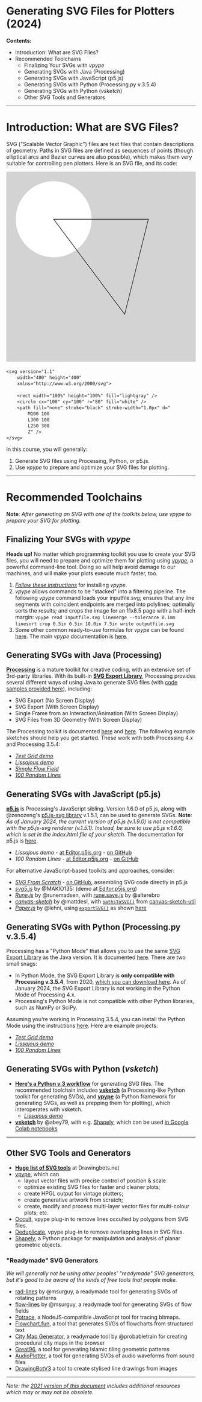 # Generating SVG Files for Plotters (2024)

**Contents:** 

* Introduction: What are SVG Files?
* Recommended Toolchains
	* Finalizing Your SVGs with *vpype*
	* Generating SVGs with Java (Processing)
	* Generating SVGs with JavaScript (p5.js)
	* Generating SVGs with Python (Processing.py v.3.5.4)
	* Generating SVGs with Python (*vsketch*)
	* Other SVG Tools and Generators

---

# Introduction: What are SVG Files?

SVG ("Scalable Vector Graphic") files are text files that contain descriptions of geometry. Paths in SVG files are defined as sequences of points (though elliptical arcs and Bezier curves are also possible), which makes them very suitable for controlling pen plotters. Here is an SVG file, and its code: 

<img src="simple_svg.svg">

```
<svg version="1.1"
	width="400" height="400"
	xmlns="http://www.w3.org/2000/svg">

	<rect width="100%" height="100%" fill="lightgray" />
	<circle cx="100" cy="100" r="80" fill="white" />
	<path fill="none" stroke="black" stroke-width="1.0px" d="
		M100 100 
		L300 100 
		L250 300 
		Z" />
</svg>
```

In this course, you will generally: 

1. Generate SVG files using Processing, Python, or p5.js.
2. Use *vpype* to prepare and optimize your SVG files for plotting. 

---

# Recommended Toolchains

**Note**: *After generating an SVG with one of the toolkits below, use vpype to prepare your SVG for plotting.* 

## Finalizing Your SVGs with *vpype*

**Heads up!** No matter which programming toolkit you use to create your SVG files, you will need to prepare and optimize them for plotting using [*vpype*](https://github.com/abey79/vpype), a powerful command-line tool. Doing so will help avoid damage to our machines, and will make your plots execute much faster, too. 

1. [*Follow these instructions*](vpype_svg_prep/README.md) for installing *vpype*.
2. *vpype* allows commands to be "stacked" into a filtering pipeline. The following *vpype* command loads your inputfile.svg; ensures that any line segments with coincident endpoints are merged into polylines; optimally sorts the results; and crops the image for an 11x8.5 page with a half-inch margin: `vpype read inputfile.svg linemerge --tolerance 0.1mm linesort crop 0.5in 0.5in 10.0in 7.5in write outputfile.svg`
3. Some other common ready-to-use formulas for *vpype* can be found [here](https://github.com/abey79/vpype?tab=readme-ov-file#examples). The main *vpype* documentation is [here](https://vpype.readthedocs.io/en/latest/index.html). 

## Generating SVGs with Java (Processing)

[**Processing**](https://processing.org/) is a mature toolkit for creative coding, with an extensive set of 3rd-party libraries. With its built-in [**SVG Export Library**](https://processing.org/reference/libraries/svg/index.html), Processing provides several different ways of using Java to generate SVG files (with [code samples provided here](https://processing.org/reference/libraries/svg/index.html)), including: 

* SVG Export (No Screen Display)
* SVG Export (With Screen Display)
* Single Frame from an Interaction/Animation (With Screen Display)
* SVG Files from 3D Geometry (With Screen Display)

The Processing toolkit is documented [here](https://processing.org/reference) and [here](https://processing.org/environment). The following example sketches should help you get started. These work with both Processing 4.x and Processing 3.5.4:

* [*Test Grid demo*](processing_java/svg_testgrid/svg_testgrid.pde)
* [*Lissajous demo*](processing_java/svg_lissajous/svg_lissajous.pde)
* [*Simple Flow Field*](processing_java/svg_simpleFlowField/svg_simpleFlowField.pde)
* [*100 Random Lines*](processing_java/svg_random_lines/svg_random_lines.pde)


## Generating SVGs with JavaScript (p5.js)

[**p5.js**](https://p5js.org/) is Processing's JavaScript sibling. Version 1.6.0 of p5.js, along with @zenozeng's [p5.js-svg library](https://github.com/zenozeng/p5.js-svg) v.1.5.1, can be used to generate SVGs. **Note**: *As of January 2024, the current version of p5.js (v.1.9.0) is not compatible with the p5.js-svg renderer (v.1.5.1). Instead, be sure to use p5.js v.1.6.0, which is set in the index.html file of your sketch.* The documentation for p5.js is [here](https://p5js.org/reference/).

* *Lissajous demo* - [at Editor.p5js.org](https://editor.p5js.org/golan/sketches/JBWOKOQYH) - [on GitHub](p5js/svg_lissajous/sketch.js)
* *100 Random Lines* - [at Editor.p5js.org](https://editor.p5js.org/golan/sketches/afWmQU4yg) - [on GitHub](p5js/svg_lissajous/sketch.js)

For alternative JavaScript-based toolkits and approaches, consider: 

* [*SVG From Scratch*](https://editor.p5js.org/golan/sketches/cR3C_JI1-) - [on GitHub](p5js/svg_from_scratch/sketch.js), assembling SVG code directly in p5.js
* [*svg5.js*](https://www.npmjs.com/package/svg5) by @MAKIO135:  (demo at [Editor.p5js.org](https://editor.p5js.org/golan/sketches/QbOhi4I1v))
* [*Rune.js*](http://runemadsen.github.io/rune.js/) by @runemadsen, with [rune.save.js](https://www.npmjs.com/package/rune.save.js) by @alterebro
* [*canvas-sketch*](https://github.com/mattdesl/canvas-sketch/) by @mattdesl, with [```pathsToSVG()```](https://github.com/mattdesl/canvas-sketch-util/blob/master/docs/penplot.md#pathsToSVG) from [canvas-sketch-util](https://github.com/mattdesl/canvas-sketch-util/blob/master/docs/penplot.md)
* [*Paper.js*](http://paperjs.org/) by @lehni, using [```exportSVG()```](http://paperjs.org/reference/project/#exportsvg) as shown [here](http://paperjs.org/features/#svg-import-and-export) 

## Generating SVGs with Python (Processing.py v.3.5.4)

Processing has a "Python Mode" that allows you to use the same [SVG Export Library](https://processing.org/reference/libraries/svg/index.html) as the Java version. It is documented [here](https://py.processing.org/tutorials/gettingstarted/). There are two small snags: 

* In Python Mode, the SVG Export Library is **only compatible with Processing v.3.5.4**, from 2020, [which you can download here](https://processing.org/releases). As of January 2024, the SVG Export Library is not working in the Python Mode of Processing 4.x. 
* Processing's Python Mode is not compatible with other Python libraries, such as NumPy or SciPy. 

Assuming you're working in Processing 3.5.4, you can install the Python Mode using the instructions [here](https://py.processing.org/tutorials/gettingstarted/). Here are example projects:

* [*Test Grid demo*](processing_py_3.5.4/svg_testgrid/svg_testgrid.pyde)
* [*Lissajous demo*](processing_py_3.5.4/svg_lissajous/svg_lissajous.pyde)
* [*100 Random Lines*](processing_py_3.5.4/svg_random_lines/svg_random_lines.pyde)


## Generating SVGs with Python (*vsketch*)

* [**Here's a Python v.3 workflow**](python/README.md) for generating SVG files. The recommended toolchain includes [**vsketch**](https://github.com/abey79/vsketch) (a Processing-like Python toolkit for generating SVGs), and [**vpype**](https://vpype.readthedocs.io/en/latest/index.html) (a Python framework for generating SVGs, as well as prepping them for plotting), which interoperates with vsketch.
  * [*Lissajous demo*](python/svg_lissajous/sketch_svg_lissajous.py)
* [**vsketch**](https://github.com/abey79/vsketch) by @abey79, with e.g. [Shapely](https://shapely.readthedocs.io/en/latest/), which can be used [in Google Colab notebooks](https://vsketch.readthedocs.io/en/latest/install.html#using-notebooks)


---

## Other SVG Tools and Generators

* [**Huge list of SVG tools**](https://drawingbots.net/resources#5) at Drawingbots.net
* [vpype](https://github.com/abey79/vpype), which can 
  * layout vector files with precise control of position & scale
  * optimize existing SVG files for faster and cleaner plots;
  * create HPGL output for vintage plotters;
  * create generative artwork from scratch;
  * create, modify and process multi-layer vector files for multi-colour plots; etc.
* [Occult](https://github.com/LoicGoulefert/occult), vpype plug-in to remove lines occulted by polygons from SVG files.
* [Deduplicate](https://github.com/LoicGoulefert/deduplicate), vpype plug-in to remove overlapping lines in SVG files.
* [Shapely](https://shapely.readthedocs.io/en/latest/project.html), a Python package for manipulation and analysis of planar geometric objects.


### "Readymade" SVG Generators

*We will generally not be using other peoples' "readymade" SVG generators, but it's good to be aware of the kinds of free tools that people make.*

* [rad-lines](https://msurguy.github.io/rad-lines/) by @msurguy, a readymade tool for generating SVGs of rotating patterns
* [flow-lines](https://msurguy.github.io/flow-lines/) by @msurguy, a readymade tool for generating SVGs of flow fields
* [Potrace](https://www.npmjs.com/package/potrace), a NodeJS-compatible JavaScript tool for tracing bitmaps.
* [Flowchart.fun](https://flowchart.fun/), a tool that generates SVGs of flowcharts from structured text
* [City Map Generator](https://maps.probabletrain.com/#/), a readymade tool by @probabletrain for creating procedural city maps in the browser
* [Great96](https://isohedral.ca/great-96/), a tool for generating Islamic tiling geometric patterns
* [AudioPlotter](https://audioplotter.ars.is/), a tool for generating SVGs of audio waveforms from sound files
* [DrawingBotV3](https://github.com/SonarSonic/DrawingBotV3) a tool to create stylised line drawings from images

---

*Note: the [2021 version of this document](2021/README_2021.md) includes additional resources which may or may not be obsolete.*